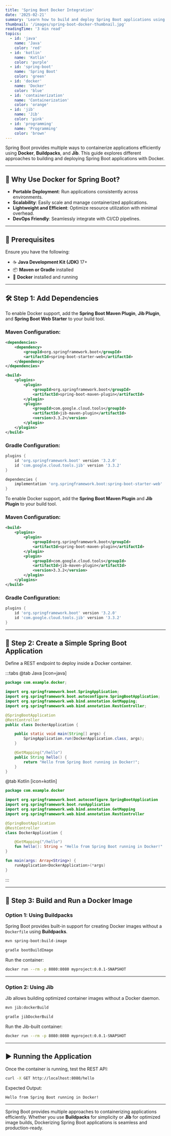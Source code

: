 ```yaml
---
title: 'Spring Boot Docker Integration'
date: '2025-02-21'
summary: 'Learn how to build and deploy Spring Boot applications using Docker with Buildpacks and Jib for efficient containerization.'
thumbnail: '/images/spring-boot-docker-thumbnail.jpg'
readingTime: '3 min read'
topics:
  - id: 'java'
    name: 'Java'
    color: 'red'
  - id: 'kotlin'
    name: 'Kotlin'
    color: 'purple'
  - id: 'spring-boot'
    name: 'Spring Boot'
    color: 'green'
  - id: 'docker'
    name: 'Docker'
    color: 'blue'
  - id: 'containerization'
    name: 'Containerization'
    color: 'orange'
  - id: 'jib'
    name: 'Jib'
    color: 'pink'
  - id: 'programming'
    name: 'Programming'
    color: 'brown'
---
```


Spring Boot provides multiple ways to containerize applications efficiently using **Docker**, **Buildpacks**, and **Jib**. This guide explores different approaches to building and deploying Spring Boot applications with Docker.

---

## 🌟 Why Use Docker for Spring Boot?

- **Portable Deployment**: Run applications consistently across environments.
- **Scalability**: Easily scale and manage containerized applications.
- **Lightweight and Efficient**: Optimize resource utilization with minimal overhead.
- **DevOps Friendly**: Seamlessly integrate with CI/CD pipelines.

---

## 🌟 Prerequisites

Ensure you have the following:

- ☕ **Java Development Kit (JDK)** 17+
- 📦 **Maven or Gradle** installed
- 🐳 **Docker** installed and running

---

## 🛠️ Step 1: Add Dependencies

To enable Docker support, add the **Spring Boot Maven Plugin**, **Jib Plugin**, and **Spring Boot Web Starter** to your build tool.

### Maven Configuration:

```xml
<dependencies>
    <dependency>
        <groupId>org.springframework.boot</groupId>
        <artifactId>spring-boot-starter-web</artifactId>
    </dependency>
</dependencies>

<build>
    <plugins>
        <plugin>
            <groupId>org.springframework.boot</groupId>
            <artifactId>spring-boot-maven-plugin</artifactId>
        </plugin>
        <plugin>
            <groupId>com.google.cloud.tools</groupId>
            <artifactId>jib-maven-plugin</artifactId>
            <version>3.3.2</version>
        </plugin>
    </plugins>
</build>
```

### Gradle Configuration:

```groovy
plugins {
    id 'org.springframework.boot' version '3.2.0'
    id 'com.google.cloud.tools.jib' version '3.3.2'
}

dependencies {
    implementation 'org.springframework.boot:spring-boot-starter-web'
}
```

To enable Docker support, add the **Spring Boot Maven Plugin** and **Jib Plugin** to your build tool.

### Maven Configuration:

```xml
<build>
    <plugins>
        <plugin>
            <groupId>org.springframework.boot</groupId>
            <artifactId>spring-boot-maven-plugin</artifactId>
        </plugin>
        <plugin>
            <groupId>com.google.cloud.tools</groupId>
            <artifactId>jib-maven-plugin</artifactId>
            <version>3.3.2</version>
        </plugin>
    </plugins>
</build>
```

### Gradle Configuration:

```groovy
plugins {
    id 'org.springframework.boot' version '3.2.0'
    id 'com.google.cloud.tools.jib' version '3.3.2'
}
```

---

## 📖 Step 2: Create a Simple Spring Boot Application

Define a REST endpoint to deploy inside a Docker container.

:::tabs
@tab Java [icon=java]

```java
package com.example.docker;

import org.springframework.boot.SpringApplication;
import org.springframework.boot.autoconfigure.SpringBootApplication;
import org.springframework.web.bind.annotation.GetMapping;
import org.springframework.web.bind.annotation.RestController;

@SpringBootApplication
@RestController
public class DockerApplication {

    public static void main(String[] args) {
        SpringApplication.run(DockerApplication.class, args);
    }

    @GetMapping("/hello")
    public String hello() {
        return "Hello from Spring Boot running in Docker!";
    }
}
```

@tab Kotlin [icon=kotlin]

```kotlin
package com.example.docker

import org.springframework.boot.autoconfigure.SpringBootApplication
import org.springframework.boot.runApplication
import org.springframework.web.bind.annotation.GetMapping
import org.springframework.web.bind.annotation.RestController

@SpringBootApplication
@RestController
class DockerApplication {

    @GetMapping("/hello")
    fun hello(): String = "Hello from Spring Boot running in Docker!"
}

fun main(args: Array<String>) {
    runApplication<DockerApplication>(*args)
}
```

:::

---

## 🐳 Step 3: Build and Run a Docker Image

### Option 1: Using Buildpacks

Spring Boot provides built-in support for creating Docker images without a `Dockerfile` using **Buildpacks**.

```bash
mvn spring-boot:build-image
```

```bash
gradle bootBuildImage
```

Run the container:

```bash
docker run --rm -p 8080:8080 myproject:0.0.1-SNAPSHOT
```

---

### Option 2: Using Jib

Jib allows building optimized container images without a Docker daemon.

```bash
mvn jib:dockerBuild
```

```bash
gradle jibDockerBuild
```

Run the Jib-built container:

```bash
docker run --rm -p 8080:8080 myproject:0.0.1-SNAPSHOT
```

---

## ▶️ Running the Application

Once the container is running, test the REST API:

```bash
curl -X GET http://localhost:8080/hello
```

Expected Output:

```plaintext
Hello from Spring Boot running in Docker!
```

---

Spring Boot provides multiple approaches to containerizing applications efficiently. Whether you use **Buildpacks** for simplicity or **Jib** for optimized image builds, Dockerizing Spring Boot applications is seamless and production-ready.
